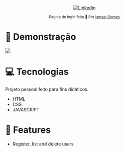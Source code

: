 <p align="center">	
   <a href="https://www.linkedin.com/in/ismael-gomes-da-silva-a5a38b149/">
      <img alt="Linkedin" src="https://img.shields.io/badge/-RafaelYokoyama-5965e0?style=flat&logo=Linkedin&logoColor=white" />
   </a>
</p>


<div align="center">
  <sub>Pagina de login feita 💜  Por
    <a href="https://github.com/Rafael-Yokoyama">Ismael Gomes</a>       
  </sub>
</div>



# :eyes: Demonstração
 <img src="https://github.com/ismaelgomesdasilva/Playstation-store-final/blob/master/demo.gif">

# :computer: Tecnologias
Projeto pessoal feito para fins didáticos. 

* HTML
* CSS
* JAVASCRIPT   
     

# :rocket: Features

* Register, list and delete users


